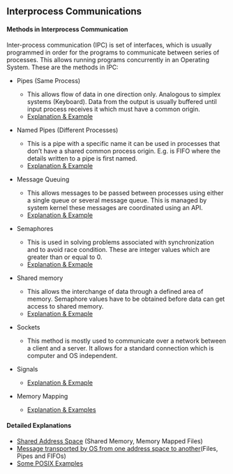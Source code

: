 ## Interprocess Communications

#### Methods in Interprocess Communication
Inter-process communication (IPC) is set of interfaces, which is usually programmed in order for the programs to communicate between series of processes. This allows running programs concurrently in an Operating System. These are the methods in IPC:

- Pipes (Same Process)
    - This allows flow of data in one direction only. Analogous to simplex systems (Keyboard). Data from the output is usually buffered until input process receives it which must have a common origin.
    - [Explanation & Example](https://www.tutorialspoint.com/inter_process_communication/inter_process_communication_pipes.htm)

- Named Pipes (Different Processes)
    - This is a pipe with a specific name it can be used in processes that don’t have a shared common process origin. E.g. is FIFO where the details written to a pipe is first named.
    - [Explanation & Example](https://www.tutorialspoint.com/inter_process_communication/inter_process_communication_named_pipes.htm)

- Message Queuing
    - This allows messages to be passed between processes using either a single queue or several message queue. This is managed by system kernel these messages are coordinated using an API.
    - [Explanation & Example](https://www.tutorialspoint.com/inter_process_communication/inter_process_communication_message_queues.htm)

- Semaphores
    - This is used in solving problems associated with synchronization and to avoid race condition. These are integer values which are greater than or equal to 0.
    - [Explanation & Exmaple](https://www.tutorialspoint.com/inter_process_communication/inter_process_communication_semaphores.htm)

- Shared memory
    - This allows the interchange of data through a defined area of memory. Semaphore values have to be obtained before data can get access to shared memory.
    - [Explanation & Exmaple](https://www.tutorialspoint.com/inter_process_communication/inter_process_communication_semaphores.htm)

- Sockets
    - This method is mostly used to communicate over a network between a client and a server. It allows for a standard connection which is computer and OS independent.

- Signals
    - [Explanation & Exmaple](https://www.tutorialspoint.com/inter_process_communication/inter_process_communication_signals.htm)

- Memory Mapping
    - [Explanation & Examples](https://www.tutorialspoint.com/inter_process_communication/inter_process_communication_memory_mapping.htm)

#### Detailed Explanations
- [Shared Address Space](https://courses.engr.illinois.edu/cs241/sp2012/lectures/29-IPC.pdf) (Shared Memory, Memory Mapped Files)
- [Message transported by OS from one address space to another](https://courses.engr.illinois.edu/cs241/sp2012/lectures/30-IPC.pdf)(Files, Pipes and FIFOs)
- [Some POSIX Examples](https://courses.engr.illinois.edu/cs241/fa2010/ppt/31-IPC.pdf)